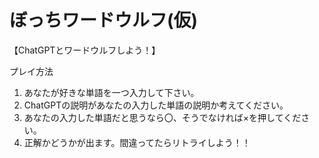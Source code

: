 # ぼっちワードウルフ(仮)

【ChatGPTとワードウルフしよう！】

 プレイ方法
1.  あなたが好きな単語を一つ入力して下さい。
2.  ChatGPTの説明があなたの入力した単語の説明か考えてください。
3.  あなたの入力した単語だと思うなら〇、そうでなければ×を押してください。
4.  正解かどうかが出ます。間違ってたらリトライしよう！！


    
